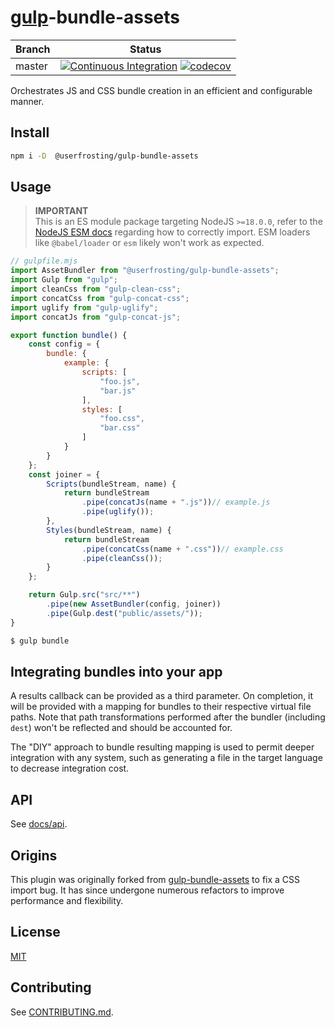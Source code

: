 # [gulp](https://github.com/gulpjs/gulp)-bundle-assets

| Branch | Status |
| ------ | ------ |
| master | [![Continuous Integration](https://github.com/userfrosting/gulp-uf-bundle-assets/workflows/Continuous%20Integration/badge.svg?branch=master)](https://github.com/userfrosting/gulp-uf-bundle-assets/actions?query=branch:master+workflow:"Continuous+Integration") [![codecov](https://codecov.io/gh/userfrosting/gulp-uf-bundle-assets/branch/master/graph/badge.svg)](https://codecov.io/gh/userfrosting/gulp-uf-bundle-assets/branch/master) |

Orchestrates JS and CSS bundle creation in an efficient and configurable manner.

## Install

```bash
npm i -D  @userfrosting/gulp-bundle-assets
```

## Usage

> **IMPORTANT**<br/>
> This is an ES module package targeting NodeJS `>=18.0.0`, refer to the [NodeJS ESM docs](https://nodejs.org/api/esm.html) regarding how to correctly import.
> ESM loaders like `@babel/loader` or `esm` likely won't work as expected.

```js
// gulpfile.mjs
import AssetBundler from "@userfrosting/gulp-bundle-assets";
import Gulp from "gulp";
import cleanCss from "gulp-clean-css";
import concatCss from "gulp-concat-css";
import uglify from "gulp-uglify";
import concatJs from "gulp-concat-js";

export function bundle() {
    const config = {
        bundle: {
            example: {
                scripts: [
                    "foo.js",
                    "bar.js"
                ],
                styles: [
                    "foo.css",
                    "bar.css"
                ]
            }
        }
    };
    const joiner = {
        Scripts(bundleStream, name) {
            return bundleStream
                .pipe(concatJs(name + ".js"))// example.js
                .pipe(uglify());
        },
        Styles(bundleStream, name) {
            return bundleStream
                .pipe(concatCss(name + ".css"))// example.css
                .pipe(cleanCss());
        }
    };

    return Gulp.src("src/**")
        .pipe(new AssetBundler(config, joiner))
        .pipe(Gulp.dest("public/assets/"));
}
```

```bash
$ gulp bundle
```

## Integrating bundles into your app

A results callback can be provided as a third parameter. On completion, it will be provided with a mapping for bundles to their respective virtual file paths. Note that path transformations performed after the bundler (including `dest`) won't be reflected and should be accounted for.

The "DIY" approach to bundle resulting mapping is used to permit deeper integration with any system, such as generating a file in the target language to decrease integration cost.

## API

See [docs/api](./docs/api/index.md).

## Origins

This plugin was originally forked from [gulp-bundle-assets](https://github.com/dowjones/gulp-bundle-assets) to fix a CSS import bug. It has since undergone numerous refactors to improve performance and flexibility.

## License

[MIT](LICENSE)

## Contributing

See [CONTRIBUTING.md](./CONTRIBUTING.md).

